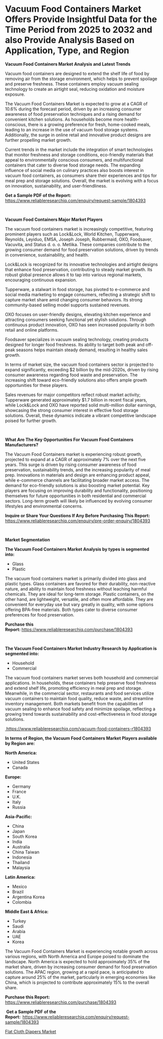 <p><h1>Vacuum Food Containers Market Offers Provide Insightful Data for the Time Period from 2025 to 2032 and also Provide Analysis Based on Application, Type, and Region</h1></p><p><strong>Vacuum Food Containers Market Analysis and Latest Trends</strong></p>
<p><p>Vacuum food containers are designed to extend the shelf life of food by removing air from the storage environment, which helps to prevent spoilage and preserve freshness. These containers employ vacuum sealing technology to create an airtight seal, reducing oxidation and moisture exposure.</p><p>The Vacuum Food Containers Market is expected to grow at a CAGR of 10.6% during the forecast period, driven by an increasing consumer awareness of food preservation techniques and a rising demand for convenient kitchen solutions. As households become more health-conscious, there is a growing preference for fresh, home-cooked meals, leading to an increase in the use of vacuum food storage systems. Additionally, the surge in online retail and innovative product designs are further propelling market growth.</p><p>Current trends in the market include the integration of smart technologies that monitor freshness and storage conditions, eco-friendly materials that appeal to environmentally conscious consumers, and multifunctional containers that cater to diverse food storage needs. The expanding influence of social media on culinary practices also boosts interest in vacuum food containers, as consumers share their experiences and tips for meal prep and storage solutions. Overall, the market is evolving with a focus on innovation, sustainability, and user-friendliness.</p></p>
<p><strong>Get a Sample PDF of the Report:&nbsp;</strong> <a href="https://www.reliableresearchiq.com/enquiry/request-sample/1804393?utm_campaign=3171&utm_medium=2&utm_source=Github&utm_content=ia&utm_term=04042025&utm_id=vacuum-food-containers">https://www.reliableresearchiq.com/enquiry/request-sample/1804393</a></p>
<p>&nbsp;</p>
<p><strong>Vacuum Food Containers Major Market Players</strong></p>
<p><p>The vacuum food containers market is increasingly competitive, featuring prominent players such as Lock&Lock, World Kitchen, Tupperware, Reynolds, Leyiduo, EMSA, Joseph Joseph, Rubbermaid, OXO, Foodsaver, Vacuvita, and Status d. o. o. Metlika. These companies contribute to the growing consumer demand for food preservation solutions, driven by trends in convenience, sustainability, and health.</p><p>Lock&Lock is recognized for its innovative technologies and airtight designs that enhance food preservation, contributing to steady market growth. Its robust global presence allows it to tap into various regional markets, encouraging continuous expansion.</p><p>Tupperware, a stalwart in food storage, has pivoted to e-commerce and social media marketing to engage consumers, reflecting a strategic shift to capture market share amid changing consumer behaviors. Its strong community-based selling model supports sustained revenues.</p><p>OXO focuses on user-friendly designs, elevating kitchen experience and attracting consumers seeking functional yet stylish solutions. Through continuous product innovation, OXO has seen increased popularity in both retail and online platforms.</p><p>Foodsaver specializes in vacuum sealing technology, creating products designed for longer food freshness. Its ability to target both peak and off-peak seasons helps maintain steady demand, resulting in healthy sales growth.</p><p>In terms of market size, the vacuum food containers sector is projected to expand significantly, exceeding $2 billion by the mid-2020s, driven by rising consumer awareness regarding food waste and preservation. The increasing shift toward eco-friendly solutions also offers ample growth opportunities for these players.</p><p>Sales revenues for major competitors reflect robust market activity; Tupperware generated approximately $1.7 billion in recent fiscal years, while Lock&Lock and OXO have reported solid multi-million dollar earnings, showcasing the strong consumer interest in effective food storage solutions. Overall, these dynamics indicate a vibrant competitive landscape poised for further growth.</p></p>
<p>&nbsp;</p>
<p><strong>What Are The Key Opportunities For Vacuum Food Containers Manufacturers?</strong></p>
<p><p>The Vacuum Food Containers market is experiencing robust growth, projected to expand at a CAGR of approximately 7% over the next five years. This surge is driven by rising consumer awareness of food preservation, sustainability trends, and the increasing popularity of meal prep. Innovations in materials and design are enhancing product appeal, while e-commerce channels are facilitating broader market access. The demand for eco-friendly solutions is also boosting market potential. Key players are focusing on improving durability and functionality, positioning themselves for future opportunities in both residential and commercial sectors. Long-term growth will likely be influenced by evolving consumer lifestyles and environmental concerns.</p></p>
<p><strong>Inquire or Share Your Questions If Any Before Purchasing This Report:</strong> <a href="https://www.reliableresearchiq.com/enquiry/pre-order-enquiry/1804393?utm_campaign=3171&utm_medium=2&utm_source=Github&utm_content=ia&utm_term=04042025&utm_id=vacuum-food-containers">https://www.reliableresearchiq.com/enquiry/pre-order-enquiry/1804393</a></p>
<p>&nbsp;</p>
<p><strong>Market Segmentation</strong></p>
<p><strong>The Vacuum Food Containers Market Analysis by types is segmented into:</strong></p>
<p><ul><li>Glass</li><li>Plastic</li></ul></p>
<p><p>The vacuum food containers market is primarily divided into glass and plastic types. Glass containers are favored for their durability, non-reactive nature, and ability to maintain food freshness without leaching harmful chemicals. They are ideal for long-term storage. Plastic containers, on the other hand, are lightweight, versatile, and often more affordable. They are convenient for everyday use but vary greatly in quality, with some options offering BPA-free materials. Both types cater to diverse consumer preferences for food preservation.</p></p>
<p><strong>Purchase this Report:&nbsp;</strong><a href="https://www.reliableresearchiq.com/purchase/1804393?utm_campaign=3171&utm_medium=2&utm_source=Github&utm_content=ia&utm_term=04042025&utm_id=vacuum-food-containers">https://www.reliableresearchiq.com/purchase/1804393</a></p>
<p>&nbsp;</p>
<p><strong>The Vacuum Food Containers Market Industry Research by Application is segmented into:</strong></p>
<p><ul><li>Household</li><li>Commercial</li></ul></p>
<p><p>The vacuum food containers market serves both household and commercial applications. In households, these containers help preserve food freshness and extend shelf life, promoting efficiency in meal prep and storage. Meanwhile, in the commercial sector, restaurants and food services utilize vacuum containers to maintain food quality, reduce waste, and streamline inventory management. Both markets benefit from the capabilities of vacuum sealing to enhance food safety and minimize spoilage, reflecting a growing trend towards sustainability and cost-effectiveness in food storage solutions.</p></p>
<p><a href="https://www.reliableresearchiq.com/vacuum-food-containers-r1804393?utm_campaign=3171&utm_medium=2&utm_source=Github&utm_content=ia&utm_term=04042025&utm_id=vacuum-food-containers">&nbsp;https://www.reliableresearchiq.com/vacuum-food-containers-r1804393</a></p>
<p><strong>In terms of Region, the Vacuum Food Containers Market Players available by Region are:</strong></p>
<p>
    <p> <strong> North America: </strong>
        <ul>
            <li>United States</li>
            <li>Canada</li>
        </ul>
        </p> 
    <p> <strong> Europe: </strong>
        <ul>
            <li>Germany</li>
            <li>France</li>
            <li>U.K.</li>
            <li>Italy</li>
            <li>Russia</li>
        </ul>
        </p> 
    <p> <strong> Asia-Pacific: </strong>
        <ul>
            <li>China</li>
            <li>Japan</li>
            <li>South Korea</li>
            <li>India</li>
            <li>Australia</li>
            <li>China Taiwan</li>
            <li>Indonesia</li>
            <li>Thailand</li>
            <li>Malaysia</li>
        </ul>
        </p> 
    <p> <strong> Latin America: </strong>
        <ul>
            <li>Mexico</li>
            <li>Brazil</li>
            <li>Argentina Korea</li>
            <li>Colombia</li>
        </ul>
        </p> 
    <p> <strong> Middle East & Africa: </strong>
        <ul>
            <li>Turkey</li>
            <li>Saudi</li>
            <li>Arabia</li>
            <li>UAE</li>
            <li>Korea</li>
        </ul>
    </p>
    </p>
<p><p>The Vacuum Food Containers Market is experiencing notable growth across various regions, with North America and Europe poised to dominate the landscape. North America is expected to hold approximately 35% of the market share, driven by increasing consumer demand for food preservation solutions. The APAC region, growing at a rapid pace, is anticipated to capture around 25% of the market, particularly in emerging economies like China, which is projected to contribute approximately 15% to the overall share.</p></p>
<p><strong>Purchase this Report: </strong><a href="https://www.reliableresearchiq.com/purchase/1804393?utm_campaign=3171&utm_medium=2&utm_source=Github&utm_content=ia&utm_term=04042025&utm_id=vacuum-food-containers">https://www.reliableresearchiq.com/purchase/1804393</a></p>
<p>&nbsp;<strong>Get a Sample PDF of the Report:&nbsp;&nbsp;</strong><a href="https://www.reliableresearchiq.com/enquiry/request-sample/1804393?utm_campaign=3171&utm_medium=2&utm_source=Github&utm_content=ia&utm_term=04042025&utm_id=vacuum-food-containers">https://www.reliableresearchiq.com/enquiry/request-sample/1804393</a></p>
<p><strong></strong></p>
<p><p><a href="https://github.com/jaquelynhasenaue8/Market-Research-Report-List-1/blob/main/flat-cloth-diapers-market.md?utm_campaign=3171&utm_medium=2&utm_source=Github&utm_content=ia&utm_term=04042025&utm_id=vacuum-food-containers">Flat Cloth Diapers Market</a></p></p>